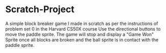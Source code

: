 # Scratch-Project
A simple block breaker game I made in scratch as per the instructions of problem set 0 in the Harvard CS50X course
Use the directional buttons to move the paddle sprite. The game will stop and display a "Game Won" Sprite once all blocks are broken and the ball sprite is in contact with the paddle sprite. 
